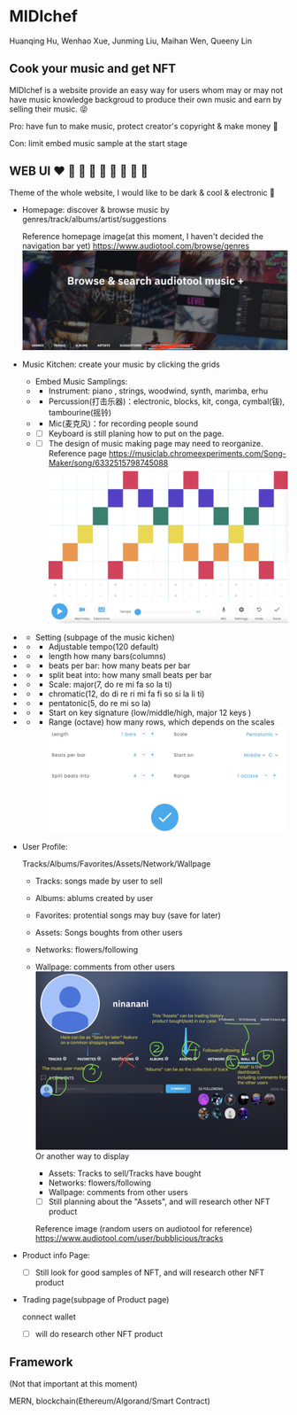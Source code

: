 # MIDIchef

Huanqing Hu, Wenhao Xue, Junming Liu, Maihan Wen, Queeny Lin

## Cook your music and get NFT

MIDIchef is a website provide an easy way for users whom may or may not have music knowledge backgroud to produce their own music and earn by selling their music.
:stuck_out_tongue_closed_eyes:

Pro: have fun to make music, protect creator's copyright & make money :money_mouth_face:

Con: limit embed music sample at the start stage

## WEB UI :heart: :orange_heart: :yellow_heart: :green_heart: :blue_heart: :purple_heart: :brown_heart: :black_heart: :white_heart:

Theme of the whole website, I would like to be dark & cool & electronic :space_invader:

- Homepage: discover & browse music by genres/track/albums/artist/suggestions

  Reference homepage image(at this moment, I haven't decided the navigation bar yet)
  https://www.audiotool.com/browse/genres
  ![homepage](RefUI/homepage.jpg)

* Music Kitchen: create your music by clicking the grids

  - Embed Music Samplings:
  - - Instrument: piano , strings, woodwind, synth, marimba, erhu
  - - Percussion(打击乐器)：electronic, blocks, kit, conga, cymbal(钹), tambourine(摇铃)
  - - Mic(麦克风)：for recording people sound
  - - [ ] Keyboard is still planing how to put on the page.
  - - [ ] The design of music making page may need to reorganize.
          Reference page https://musiclab.chromeexperiments.com/Song-Maker/song/6332515798745088
          ![musicgrid](RefUI/musicgrid.jpg)

- - Setting (subpage of the music kichen)

- - - Adjustable tempo(120 default)
- - - length how many bars(columns)
- - - beats per bar: how many beats per bar
- - - split beat into: how many small beats per bar
- - - Scale: major(7, do re mi fa so la ti)
- - - chromatic(12, do di re ri mi fa fi so si la li ti)
- - - pentatonic(5, do re mi so la)
- - - Start on key signature (low/middle/high, major 12 keys )
- - - Range (octave) how many rows, which depends on the scales
      ![gridsetting](RefUI/gridsetting.jpg)

* User Profile:

  Tracks/Albums/Favorites/Assets/Network/Wallpage

  - Tracks: songs made by user to sell
  - Albums: ablums created by user
  - Favorites: protential songs may buy (save for later)
  - Assets: Songs boughts from other users
  - Networks: flowers/following
  - Wallpage: comments from other users
    ![dashboard](RefUI/dashboard.jpg)
    Or another way to display

    - Assets: Tracks to sell/Tracks have bought
    - Networks: flowers/following
    - Wallpage: comments from other users
    - [ ] Still planning about the "Assets", and will research other NFT product

    Reference image (random users on audiotool for reference) https://www.audiotool.com/user/bubblicious/tracks

* Product info Page:

  - [ ] Still look for good samples of NFT, and will research other NFT product

* Trading page(subpage of Product page)

  connect wallet

  - [ ] will do research other NFT product

## Framework

(Not that important at this moment)

MERN, blockchain(Ethereum/Algorand/Smart Contract)
